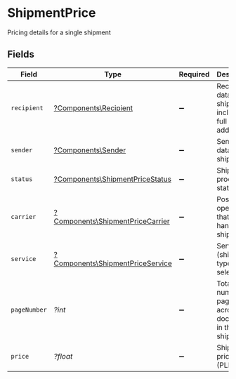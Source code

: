 # ShipmentPrice

Pricing details for a single shipment


## Fields

| Field                                                                               | Type                                                                                | Required                                                                            | Description                                                                         | Example                                                                             |
| ----------------------------------------------------------------------------------- | ----------------------------------------------------------------------------------- | ----------------------------------------------------------------------------------- | ----------------------------------------------------------------------------------- | ----------------------------------------------------------------------------------- |
| `recipient`                                                                         | [?Components\Recipient](../../Models/Components/Recipient.md)                       | :heavy_minus_sign:                                                                  | Recipient data for a shipment, including full postal address.                       |                                                                                     |
| `sender`                                                                            | [?Components\Sender](../../Models/Components/Sender.md)                             | :heavy_minus_sign:                                                                  | Sender data for the shipment.                                                       |                                                                                     |
| `status`                                                                            | [?Components\ShipmentPriceStatus](../../Models/Components/ShipmentPriceStatus.md)   | :heavy_minus_sign:                                                                  | Shipment processing status.                                                         |                                                                                     |
| `carrier`                                                                           | [?Components\ShipmentPriceCarrier](../../Models/Components/ShipmentPriceCarrier.md) | :heavy_minus_sign:                                                                  | Postal operator that will handle the shipment.                                      |                                                                                     |
| `service`                                                                           | [?Components\ShipmentPriceService](../../Models/Components/ShipmentPriceService.md) | :heavy_minus_sign:                                                                  | Service (shipment type) selected.                                                   |                                                                                     |
| `pageNumber`                                                                        | *?int*                                                                              | :heavy_minus_sign:                                                                  | Total number of pages across all documents in the shipment.                         | 3                                                                                   |
| `price`                                                                             | *?float*                                                                            | :heavy_minus_sign:                                                                  | Shipment price (PLN).                                                               | 4.16                                                                                |